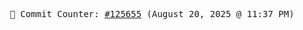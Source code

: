 <p align="center">
    <samp>
        📮 Commit Counter: <a href="https://github.com/Javascript-void0/Javascript-void0/commits/main">#125655</a> (August 20, 2025 @ 11:37 PM)
    </samp>
</p>